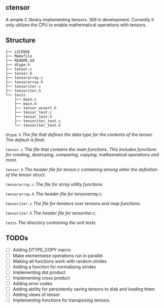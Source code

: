 ## ctensor
A simple C library implementing tensors. Still in development. Currently it only utilizes the CPU to enable mathematical operations with tensors.

## Structure
```
├── LICENSE
├── Makefile
├── README.md
├── dtype.h
├── tensor.c
├── tensor.h
├── tensorarray.c
├── tensorarray.h
├── tensoriter.c
├── tensoriter.h
└── tests
    ├── main.c
    ├── main.h
    ├── tensor_assert.h
    ├── tensor_test.c
    ├── tensor_test.h
    ├── tensoriter_test.c
    └── tensoriter_test.h
```

`dtype.h` _The file that defines the data type for the contents of the tensor. The default is float._

`tensor.c` _The file that contains the main functions. This includes functions for creating, destroying, comparing, copying, mathematical operations and more._

`tensor.h` _The header file for tensor.c containing among ohter the definition of the tensor struct._

`tensorarray.c` _The file for array utility functions._

`tensorarray.h` _The header file for tensorarray.c._

`tensoriter.c` _The file for iterators over tensors and map functions._

`tensoriter.h` _The header file for tensoriter.c._

`tests` _The directory containing the unit tests._


## TODOs

- [ ] Adding DTYPE_COPY macro
- [ ] Make elementwise operations run in parallel
- [ ] Making all functions work with random strides
- [ ] Adding a function for normalising strides
- [ ] Implementing dot product
- [ ] Implementing cross product
- [ ] Adding error codes
- [ ] Adding ability for persistently saving tensors to disk and loading them
- [ ] Adding views of tensor
- [ ] Implementing functions for transposing tensors
